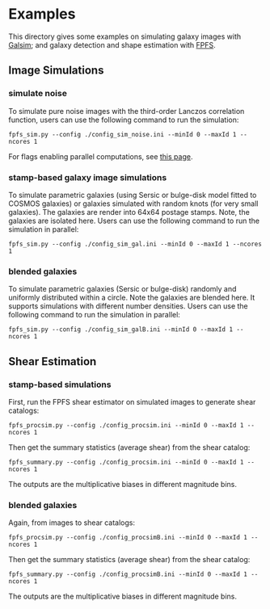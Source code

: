 # Examples

This directory gives some examples on simulating galaxy images with
[Galsim](https://github.com/GalSim-developers/GalSim); and galaxy detection and
shape estimation with [FPFS](https://github.com/mr-superonion/FPFS).

## Image Simulations
### simulate noise
To simulate pure noise images with the third-order Lanczos correlation
function, users can use the following command to run the simulation:
```shell
fpfs_sim.py --config ./config_sim_noise.ini --minId 0 --maxId 1 --ncores 1
```
For flags enabling parallel computations, see [this
page](https://schwimmbad.readthedocs.io/en/latest/examples/index.html#selecting-a-pool-with-command-line-arguments).

### stamp-based galaxy image simulations
To simulate parametric galaxies (using Sersic or bulge-disk model fitted to
COSMOS galaxies) or galaxies simulated with random knots (for very small
galaxies). The galaxies are render into 64x64 postage stamps. Note, the
galaxies are isolated here. Users can use the following command to run the
simulation in parallel:
```shell
fpfs_sim.py --config ./config_sim_gal.ini --minId 0 --maxId 1 --ncores 1
```

### blended galaxies
To simulate parametric galaxies (Sersic or bulge-disk) randomly and uniformly
distributed within a circle. Note the galaxies are blended here. It supports
simulations with different number densities. Users can use the following
command to run the simulation in parallel:
```shell
fpfs_sim.py --config ./config_sim_galB.ini --minId 0 --maxId 1 --ncores 1
```

## Shear Estimation

### stamp-based simulations
First, run the FPFS shear estimator on simulated images to generate shear
catalogs:
```shell
fpfs_procsim.py --config ./config_procsim.ini --minId 0 --maxId 1 --ncores 1
```
Then get the summary statistics (average shear) from the shear catalog:
```shell
fpfs_summary.py --config ./config_procsim.ini --minId 0 --maxId 1 --ncores 1
```
The outputs are the multiplicative biases in different magnitude bins.

### blended galaxies

Again, from images to shear catalogs:
```shell
fpfs_procsim.py --config ./config_procsimB.ini --minId 0 --maxId 1 --ncores 1
```
Then get the summary statistics (average shear) from the shear catalog:
```shell
fpfs_summary.py --config ./config_procsimB.ini --minId 0 --maxId 1 --ncores 1
```
The outputs are the multiplicative biases in different magnitude bins.
